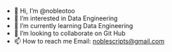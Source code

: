 - 👋 Hi, I’m @nobleotoo
- 👀 I’m interested in Data Engineering
- 🌱 I’m currently learning Data Engineering
- 💞️ I’m looking to collaborate on Git Hub
- 📫 How to reach me Email: noblescripts@gmail.com

<!---
nobleotoo/nobleotoo is a ✨ special ✨ repository because its `README.md` (this file) appears on your GitHub profile.
You can click the Preview link to take a look at your changes.
--->
